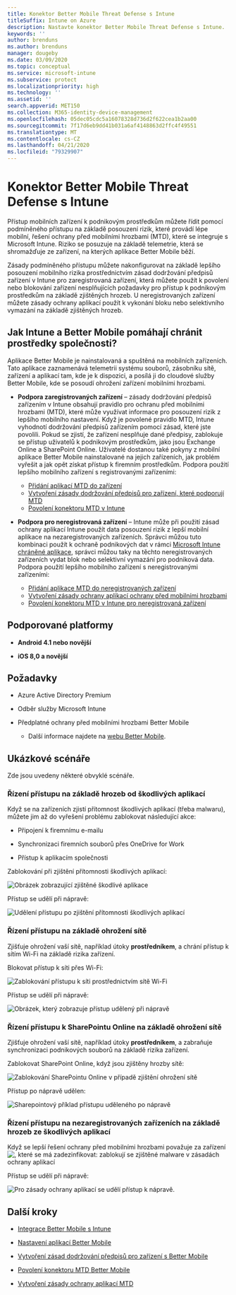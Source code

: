 ```yaml
---
title: Konektor Better Mobile Threat Defense s Intune
titleSuffix: Intune on Azure
description: Nastavte konektor Better Mobile Threat Defense s Intune.
keywords: ''
author: brenduns
ms.author: brenduns
manager: dougeby
ms.date: 03/09/2020
ms.topic: conceptual
ms.service: microsoft-intune
ms.subservice: protect
ms.localizationpriority: high
ms.technology: ''
ms.assetid: ''
search.appverid: MET150
ms.collection: M365-identity-device-management
ms.openlocfilehash: 05dec05cdc5a16078328d736d2f622cea1b2aa00
ms.sourcegitcommit: 7f17d6eb9dd41b031a6af4148863d2ffc4f49551
ms.translationtype: MT
ms.contentlocale: cs-CZ
ms.lasthandoff: 04/21/2020
ms.locfileid: "79329907"
---
```

# <a name="better-mobile-threat-defense-connector-with-intune"></a>Konektor Better Mobile Threat Defense s Intune

Přístup mobilních zařízení k podnikovým prostředkům můžete řídit pomocí podmíněného přístupu na základě posouzení rizik, které provádí lépe mobilní, řešení ochrany před mobilními hrozbami (MTD), které se integruje s Microsoft Intune. Riziko se posuzuje na základě telemetrie, která se shromažďuje ze zařízení, na kterých aplikace Better Mobile běží.

Zásady podmíněného přístupu můžete nakonfigurovat na základě lepšího posouzení mobilního rizika prostřednictvím zásad dodržování předpisů zařízení v Intune pro zaregistrovaná zařízení, která můžete použít k povolení nebo blokování zařízení nesplňujících požadavky pro přístup k podnikovým prostředkům na základě zjištěných hrozeb. U neregistrovaných zařízení můžete zásady ochrany aplikací použít k vykonání bloku nebo selektivního vymazání na základě zjištěných hrozeb.

## <a name="how-do-intune-and-better-mobile-help-protect-your-company-resources"></a>Jak Intune a Better Mobile pomáhají chránit prostředky společnosti?

Aplikace Better Mobile je nainstalovaná a spuštěná na mobilních zařízeních. Tato aplikace zaznamenává telemetrii systému souborů, zásobníku sítě, zařízení a aplikací tam, kde je k dispozici, a posílá ji do cloudové služby Better Mobile, kde se posoudí ohrožení zařízení mobilními hrozbami.

- **Podpora zaregistrovaných zařízení** – zásady dodržování předpisů zařízením v Intune obsahují pravidlo pro ochranu před mobilními hrozbami (MTD), které může využívat informace pro posouzení rizik z lepšího mobilního nastavení. Když je povolené pravidlo MTD, Intune vyhodnotí dodržování předpisů zařízením pomocí zásad, které jste povolili. Pokud se zjistí, že zařízení nesplňuje dané předpisy, zablokuje se přístup uživatelů k podnikovým prostředkům, jako jsou Exchange Online a SharePoint Online. Uživatelé dostanou také pokyny z mobilní aplikace Better Mobile nainstalované na jejich zařízeních, jak problém vyřešit a jak opět získat přístup k firemním prostředkům. Podpora použití lepšího mobilního zařízení s registrovanými zařízeními:
  - [Přidání aplikací MTD do zařízení](../protect/mtd-apps-ios-app-configuration-policy-add-assign.md)
  - [Vytvoření zásady dodržování předpisů pro zařízení, které podporují MTD](../protect/mtd-device-compliance-policy-create.md)
  - [Povolení konektoru MTD v Intune](../protect/mtd-connector-enable.md)

- **Podpora pro neregistrovaná zařízení** – Intune může při použití zásad ochrany aplikací Intune použít data posouzení rizik z lepší mobilní aplikace na nezaregistrovaných zařízeních. Správci můžou tuto kombinaci použít k ochraně podnikových dat v rámci [Microsoft Intune chráněné aplikace](../apps/apps-supported-intune-apps.md), správci můžou taky na těchto neregistrovaných zařízeních vydat blok nebo selektivní vymazání pro podniková data. Podpora použití lepšího mobilního zařízení s neregistrovanými zařízeními:
  - [Přidání aplikace MTD do neregistrovaných zařízení](../protect/mtd-add-apps-unenrolled-devices.md)
  - [Vytvoření zásady ochrany aplikací ochrany před mobilními hrozbami](../protect/mtd-app-protection-policy.md)
  - [Povolení konektoru MTD v Intune pro neregistrovaná zařízení](../protect/mtd-enable-unenrolled-devices.md)

## <a name="supported-platforms"></a>Podporované platformy

- **Android 4.1 nebo novější**

- **iOS 8,0 a novější**

## <a name="prerequisites"></a>Požadavky

- Azure Active Directory Premium

- Odběr služby Microsoft Intune

- Předplatné ochrany před mobilními hrozbami Better Mobile

  - Další informace najdete na [webu Better Mobile](https://www.better.mobi/).

## <a name="sample-scenarios"></a>Ukázkové scénáře

Zde jsou uvedeny některé obvyklé scénáře.

### <a name="control-access-based-on-threats-from-malicious-apps"></a>Řízení přístupu na základě hrozeb od škodlivých aplikací

Když se na zařízeních zjistí přítomnost škodlivých aplikací (třeba malwaru), můžete jim až do vyřešení problému zablokovat následující akce:

- Připojení k firemnímu e-mailu

- Synchronizaci firemních souborů přes OneDrive for Work

- Přístup k aplikacím společnosti

Zablokování při zjištění přítomnosti škodlivých aplikací:

![Obrázek zobrazující zjištěné škodlivé aplikace](./media/better-mobile-threat-defense-connector/better-mobile-maliciousapps-blocked.png)

Přístup se udělí při nápravě:

![Udělení přístupu po zjištění přítomnosti škodlivých aplikací](./media/better-mobile-threat-defense-connector/better-mobile-maliciousapps-unblocked.png)

### <a name="control-access-based-on-threat-to-network"></a>Řízení přístupu na základě ohrožení sítě

Zjišťuje ohrožení vaší sítě, například útoky **prostředníkem**, a chrání přístup k sítím Wi-Fi na základě rizika zařízení.

Blokovat přístup k síti přes Wi-Fi:

![Zablokování přístupu k síti prostřednictvím sítě Wi-Fi](./media/better-mobile-threat-defense-connector/better-mobile-network-wifi-blocked.png)

Přístup se udělí při nápravě:

![Obrázek, který zobrazuje přístup udělený při nápravě](./media/better-mobile-threat-defense-connector/better-mobile-network-wifi-unblocked.png)

### <a name="control-access-to-sharepoint-online-based-on-threat-to-network"></a>Řízení přístupu k SharePointu Online na základě ohrožení sítě

Zjišťuje ohrožení vaší sítě, například útoky **prostředníkem**, a zabraňuje synchronizaci podnikových souborů na základě rizika zařízení.

Zablokovat SharePoint Online, když jsou zjištěny hrozby sítě:

![Zablokování SharePointu Online v případě zjištění ohrožení sítě](./media/better-mobile-threat-defense-connector/better-mobile-network-spo-blocked.png)

Přístup po nápravě udělen:

![Sharepointový příklad přístupu uděleného po nápravě](./media/better-mobile-threat-defense-connector/better-mobile-network-spo-unblocked.png)

### <a name="control--access-on-unenrolled-devices-based-on-threats-from-malicious-apps"></a>Řízení přístupu na nezaregistrovaných zařízeních na základě hrozeb ze škodlivých aplikací

Když se lepší řešení ochrany před mobilními hrozbami považuje za zařízení ![, které se má zadezinfikovat: zablokují se zjištěné malware v zásadách ochrany aplikací](./media/better-mobile-threat-defense-connector/better-mobile-app-policy-block.png)

Přístup se udělí při nápravě:

![Pro zásady ochrany aplikací se udělí přístup k nápravě.](./media/better-mobile-threat-defense-connector/better-mobile-app-policy-remediated.png)

## <a name="next-steps"></a>Další kroky

- [Integrace Better Mobile s Intune](better-mobile-mtd-connector-integration.md)

- [Nastavení aplikací Better Mobile](mtd-apps-ios-app-configuration-policy-add-assign.md)

- [Vytvoření zásad dodržování předpisů pro zařízení s Better Mobile](mtd-device-compliance-policy-create.md)

- [Povolení konektoru MTD Better Mobile](mtd-connector-enable.md)

- [Vytvoření zásady ochrany aplikací MTD](mtd-app-protection-policy.md) 
